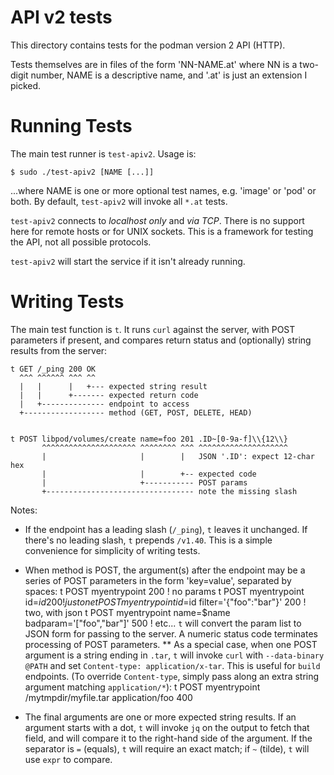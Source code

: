 API v2 tests
============

This directory contains tests for the podman version 2 API (HTTP).

Tests themselves are in files of the form 'NN-NAME.at' where NN is a
two-digit number, NAME is a descriptive name, and '.at' is just
an extension I picked.

Running Tests
=============

The main test runner is `test-apiv2`. Usage is:

    $ sudo ./test-apiv2 [NAME [...]]

...where NAME is one or more optional test names, e.g. 'image' or 'pod'
or both. By default, `test-apiv2` will invoke all `*.at` tests.

`test-apiv2` connects to *localhost only* and *via TCP*. There is
no support here for remote hosts or for UNIX sockets. This is a
framework for testing the API, not all possible protocols.

`test-apiv2` will start the service if it isn't already running.


Writing Tests
=============

The main test function is `t`. It runs `curl` against the server,
with POST parameters if present, and compares return status and
(optionally) string results from the server:

    t GET /_ping 200 OK
      ^^^ ^^^^^^ ^^^ ^^
      |   |      |   +--- expected string result
      |   |      +------- expected return code
      |   +-------------- endpoint to access
      +------------------ method (GET, POST, DELETE, HEAD)


    t POST libpod/volumes/create name=foo 201 .ID~[0-9a-f]\\{12\\}
           ^^^^^^^^^^^^^^^^^^^^^ ^^^^^^^^ ^^^ ^^^^^^^^^^^^^^^^^^^^
           |                     |        |   JSON '.ID': expect 12-char hex
           |                     |        +-- expected code
           |                     +----------- POST params
           +--------------------------------- note the missing slash

Notes:

* If the endpoint has a leading slash (`/_ping`), `t` leaves it unchanged.
If there's no leading slash, `t` prepends `/v1.40`. This is a simple
convenience for simplicity of writing tests.

* When method is POST, the argument(s) after the endpoint may be a series
of POST parameters in the form 'key=value', separated by spaces:
     t POST myentrypoint 200                                 ! no params
     t POST myentrypoint id=$id 200                          ! just one
     t POST myentrypoint id=$id filter='{"foo":"bar"}' 200   ! two, with json
     t POST myentrypoint name=$name badparam='["foo","bar"]' 500  ! etc...
`t` will convert the param list to JSON form for passing to the server.
A numeric status code terminates processing of POST parameters.
** As a special case, when one POST argument is a string ending in `.tar`,
`t` will invoke `curl` with `--data-binary @PATH` and
set `Content-type: application/x-tar`. This is useful for `build` endpoints.
(To override `Content-type`, simply pass along an extra string argument
matching `application/*`):
      t POST myentrypoint /mytmpdir/myfile.tar application/foo 400

* The final arguments are one or more expected string results. If an
argument starts with a dot, `t` will invoke `jq` on the output to
fetch that field, and will compare it to the right-hand side of
the argument. If the separator is `=` (equals), `t` will require
an exact match; if `~` (tilde), `t` will use `expr` to compare.
